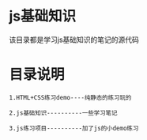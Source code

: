 # js基础知识
该目录都是学习js基础知识的笔记的源代码

# 目录说明

    1.HTML+CSS练习demo----纯静态的练习玩的

    2.js基础知识----------一些学习笔记

    3.js练习项目----------加了js的小demo练习